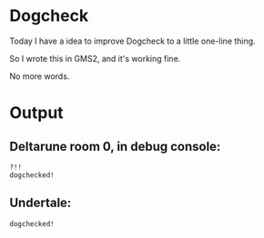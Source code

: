 # Dogcheck

Today I have a idea to improve Dogcheck to a little one-line thing.

So I wrote this in GMS2, and it's working fine.

No more words.

# Output

## Deltarune room 0, in debug console:

```
?!!
dogchecked!
```

## Undertale: 

```
dogchecked!
```